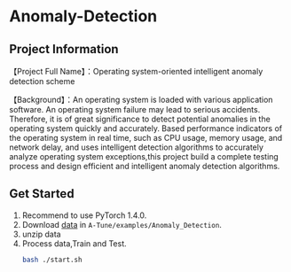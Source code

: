 # Anomaly-Detection 

## Project Information

【Project Full Name】：Operating system-oriented intelligent anomaly detection scheme

【Background】：An operating system is loaded with various application software. An operating system failure may lead to serious accidents. Therefore, it is of great significance to detect potential anomalies in the operating system quickly and accurately. Based performance indicators of the operating system in real time, such as CPU usage, memory usage, and network delay, and uses intelligent detection algorithms to accurately analyze operating system exceptions,this project build a complete testing process and design efficient and intelligent anomaly detection algorithms.

## Get Started

1. Recommend to use PyTorch 1.4.0. 
2. Download [data](https://pan.baidu.com/s/1FAWf4xllmTiQe13MxxxlHA?pwd=5mmm) in `A-Tune/examples/Anomaly_Detection`.
3. unzip data
4. Process data,Train and Test. 
    ```bash
    bash ./start.sh
    ```


